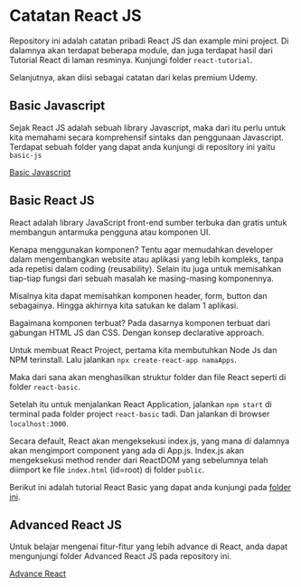 # Catatan React JS

Repository ini adalah catatan pribadi React JS dan example mini project. Di dalamnya akan terdapat beberapa module, dan juga terdapat hasil dari Tutorial React di laman resminya. Kunjungi folder `react-tutorial`.

Selanjutnya, akan diisi sebagai catatan dari kelas premium Udemy.

## Basic Javascript

Sejak React JS adalah sebuah library Javascript, maka dari itu perlu untuk kita memahami secara komprehensif sintaks dan penggunaan Javascript. Terdapat sebuah folder yang dapat anda kunjungi di repository ini yaitu `basic-js`

[Basic Javascript](https://github.com/coderaulia/react-bahasa/tree/main/basic-js)

## Basic React JS

React adalah library JavaScript front-end sumber terbuka dan gratis untuk membangun antarmuka pengguna atau komponen UI.

Kenapa menggunakan komponen? Tentu agar memudahkan developer dalam mengembangkan website atau aplikasi yang lebih kompleks, tanpa ada repetisi dalam coding (reusability). Selain itu juga untuk memisahkan tiap-tiap fungsi dari sebuah masalah ke masing-masing komponennya.

Misalnya kita dapat memisahkan komponen header, form, button dan sebagainya. Hingga akhirnya kita satukan ke dalam 1 aplikasi.

Bagaimana komponen terbuat? Pada dasarnya komponen terbuat dari gabungan HTML JS dan CSS. Dengan konsep declarative approach.

Untuk membuat React Project, pertama kita membutuhkan Node Js dan NPM terinstall. Lalu jalankan `npx create-react-app namaApps`.

Maka dari sana akan menghasilkan struktur folder dan file React seperti di folder `react-basic`.

Setelah itu untuk menjalankan React Application, jalankan `npm start` di terminal pada folder project `react-basic` tadi. Dan jalankan di browser `localhost:3000`.

Secara default, React akan mengeksekusi index.js, yang mana di dalamnya akan mengimport component yang ada di App.js. Index.js akan mengeksekusi method render dari ReactDOM yang sebelumnya telah diimport ke file `index.html` (id=root) di folder `public`.

Berikut ini adalah tutorial React Basic yang dapat anda kunjungi pada [folder ini](https://github.com/coderaulia/react-bahasa/tree/main/react-basic).

## Advanced React JS

Untuk belajar mengenai fitur-fitur yang lebih advance di React, anda dapat mengunjungi folder Advanced React JS pada repository ini.

[Advance React](https://github.com/coderaulia/react-bahasa/tree/main/advance-react)
